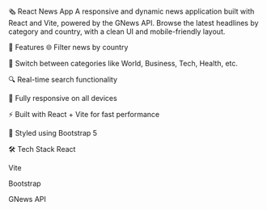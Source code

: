 🗞️ React News App
A responsive and dynamic news application built with React and Vite, powered by the GNews API. Browse the latest headlines by category and country, with a clean UI and mobile-friendly layout.

🚀 Features
🌐 Filter news by country

📰 Switch between categories like World, Business, Tech, Health, etc.

🔍 Real-time search functionality

📱 Fully responsive on all devices

⚡ Built with React + Vite for fast performance

🎨 Styled using Bootstrap 5

🛠️ Tech Stack
React

Vite

Bootstrap

GNews API
